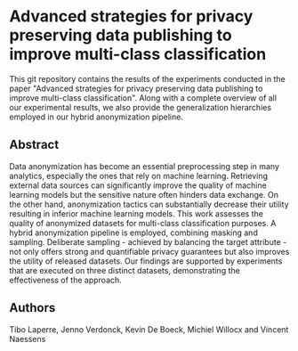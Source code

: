 # Advanced strategies for privacy preserving data publishing to improve multi-class classification
This git repository contains the results of the experiments conducted in the paper "Advanced strategies for privacy preserving data publishing to improve multi-class classification". Along with a complete overview of all our experimental results, we also provide the generalization hierarchies employed in our hybrid anonymization pipeline.

## Abstract
Data anonymization has become an essential preprocessing step in many analytics, especially the ones that rely on machine learning. Retrieving external data sources can significantly improve the quality of machine learning models but the sensitive nature often hinders data exchange. On the other hand, anonymization tactics can substantially decrease their utility resulting in inferior machine learning models. This work assesses the quality of anonymized datasets for multi-class classification purposes. A hybrid anonymization pipeline is employed, combining masking and sampling. Deliberate sampling - achieved by balancing the target attribute - not only offers strong and quantifiable privacy guarantees but also improves the utility of released datasets. Our findings are supported by experiments that are executed on three distinct datasets, demonstrating the effectiveness of the approach.
## Authors
Tibo Laperre, Jenno Verdonck, Kevin De Boeck, Michiel Willocx and Vincent Naessens
